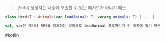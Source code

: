 > [!info] 생성자는 나중에 호출할 수 있는 메서드가 아니기 때문

``` kotlin
class Herd<T : Animal>(var leadAnimal: T, vararg animals: T) { ... }

val, var은 게터나 세터를 정의하는 것이므로 leadAnimal 프로퍼티가 인 위치에 있기 때문에 T를 out으로 표시할 수 없다.
```


#kotlin 